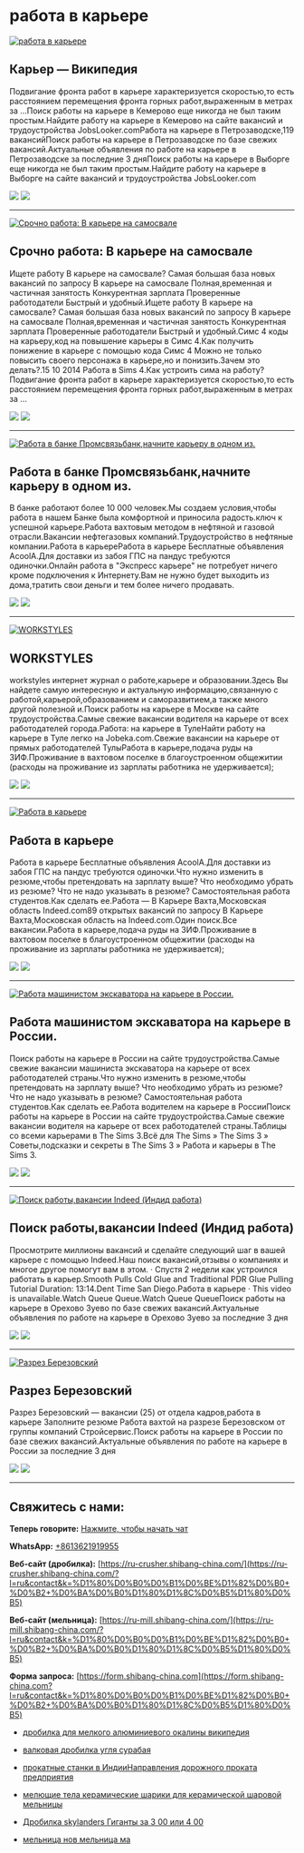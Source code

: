 # работа в карьере

<a href="https://swt.shibang-china.com/?l=ru&img&k=%D1%80%D0%B0%D0%B1%D0%BE%D1%82%D0%B0+%D0%B2+%D0%BA%D0%B0%D1%80%D1%8C%D0%B5%D1%80%D0%B5" target="_blank">![работа в карьере](http://static.shibang-china.com/all-800x300/119.jpg)</a>

## Карьер — Википедия
Подвигание фронта работ в карьере характеризуется скоростью,то есть расстоянием перемещения фронта горных работ,выраженным в метрах за …Поиск работы на карьере в Кемерово еще никогда не был таким простым.Найдите работу на карьере в Кемерово на сайте вакансий и трудоустройства JobsLooker.comРабота на карьере в Петрозаводске,119 вакансийПоиск работы на карьере в Петрозаводске по базе свежих вакансий.Актуальные объявления по работе на карьере в Петрозаводске за последние 3 дняПоиск работы на карьере в Выборге еще никогда не был таким простым.Найдите работу на карьере в Выборге на сайте вакансий и трудоустройства JobsLooker.com


<a href="https://whatsapp.shibangsoft.com/WhatsApp.php" target="_blank" title="WhatsApp">![](http://static.shibang-china.com/icon/whatsapp.png)</a> <a href="https://swt.shibang-china.com/?l=ru&icon&k=%D1%80%D0%B0%D0%B1%D0%BE%D1%82%D0%B0+%D0%B2+%D0%BA%D0%B0%D1%80%D1%8C%D0%B5%D1%80%D0%B5" target="_blank">![](http://static.shibang-china.com/icon/chat-ru.png)</a>

---

<a href="https://swt.shibang-china.com/?l=ru&img&k=%D1%80%D0%B0%D0%B1%D0%BE%D1%82%D0%B0+%D0%B2+%D0%BA%D0%B0%D1%80%D1%8C%D0%B5%D1%80%D0%B5" target="_blank">![Срочно работа: В карьере на самосвале](http://static.shibang-china.com/all-800x300/861.jpg)</a>

## Срочно работа: В карьере на самосвале
Ищете работу В карьере на самосвале? Самая большая база новых вакансий по запросу В карьере на самосвале Полная,временная и частичная занятость Конкурентная зарплата Проверенные работодатели Быстрый и удобный.Ищете работу В карьере на самосвале? Самая большая база новых вакансий по запросу В карьере на самосвале Полная,временная и частичная занятость Конкурентная зарплата Проверенные работодатели Быстрый и удобный.Симс 4 коды на карьеру,код на повышение карьеры в Симс 4.Как получить понижение в карьере с помощью кода Симс 4 Можно не только повысить своего персонажа в карьере,но и понизить.Зачем это делать?.15 10 2014 Работа в Sims 4.Как устроить сима на работу?Подвигание фронта работ в карьере характеризуется скоростью,то есть расстоянием перемещения фронта горных работ,выраженным в метрах за …


<a href="https://whatsapp.shibangsoft.com/WhatsApp.php" target="_blank" title="WhatsApp">![](http://static.shibang-china.com/icon/whatsapp.png)</a> <a href="https://swt.shibang-china.com/?l=ru&icon&k=%D1%80%D0%B0%D0%B1%D0%BE%D1%82%D0%B0+%D0%B2+%D0%BA%D0%B0%D1%80%D1%8C%D0%B5%D1%80%D0%B5" target="_blank">![](http://static.shibang-china.com/icon/chat-ru.png)</a>

---

<a href="https://swt.shibang-china.com/?l=ru&img&k=%D1%80%D0%B0%D0%B1%D0%BE%D1%82%D0%B0+%D0%B2+%D0%BA%D0%B0%D1%80%D1%8C%D0%B5%D1%80%D0%B5" target="_blank">![Работа в банке Промсвязьбанк,начните карьеру в одном из.](http://static.shibang-china.com/all-800x300/26.jpg)</a>

## Работа в банке Промсвязьбанк,начните карьеру в одном из.
В банке работают более 10 000 человек.Мы создаем условия,чтобы работа в нашем Банке была комфортной и приносила радость.ключ к успешной карьере.Работа вахтовым методом в нефтяной и газовой отрасли.Вакансии нефтегазовых компаний.Трудоустройство в нефтяные компании.Работа в карьереРабота в карьере Бесплатные объявления AcoolA.Для доставки из забоя ГПС на пандус требуются одиночки.Онлайн работа в &quot;Экспресс карьере&quot; не потребует ничего кроме подключения к Интернету.Вам не нужно будет выходить из дома,тратить свои деньги и тем более ничего продавать.


<a href="https://whatsapp.shibangsoft.com/WhatsApp.php" target="_blank" title="WhatsApp">![](http://static.shibang-china.com/icon/whatsapp.png)</a> <a href="https://swt.shibang-china.com/?l=ru&icon&k=%D1%80%D0%B0%D0%B1%D0%BE%D1%82%D0%B0+%D0%B2+%D0%BA%D0%B0%D1%80%D1%8C%D0%B5%D1%80%D0%B5" target="_blank">![](http://static.shibang-china.com/icon/chat-ru.png)</a>

---

<a href="https://swt.shibang-china.com/?l=ru&img&k=%D1%80%D0%B0%D0%B1%D0%BE%D1%82%D0%B0+%D0%B2+%D0%BA%D0%B0%D1%80%D1%8C%D0%B5%D1%80%D0%B5" target="_blank">![WORKSTYLES](http://static.shibang-china.com/all-800x300/156.jpg)</a>

## WORKSTYLES
workstyles интернет журнал о работе,карьере и образовании.Здесь Вы найдете самую интересную и актуальную информацию,связанную с работой,карьерой,образованием и саморазвитием,а также много другой полезной и.Поиск работы на карьере в Москве на сайте трудоустройства.Самые свежие вакансии водителя на карьере от всех работодателей города.Работа: на карьере в ТулеНайти работу на карьере в Туле легко на Jobeka.com.Свежие вакансии на карьере от прямых работодателей ТулыРабота в карьере,подача руды на ЗИФ.Проживание в вахтовом поселке в благоустроенном общежитии (расходы на проживание из зарплаты работника не удерживается);


<a href="https://whatsapp.shibangsoft.com/WhatsApp.php" target="_blank" title="WhatsApp">![](http://static.shibang-china.com/icon/whatsapp.png)</a> <a href="https://swt.shibang-china.com/?l=ru&icon&k=%D1%80%D0%B0%D0%B1%D0%BE%D1%82%D0%B0+%D0%B2+%D0%BA%D0%B0%D1%80%D1%8C%D0%B5%D1%80%D0%B5" target="_blank">![](http://static.shibang-china.com/icon/chat-ru.png)</a>

---

<a href="https://swt.shibang-china.com/?l=ru&img&k=%D1%80%D0%B0%D0%B1%D0%BE%D1%82%D0%B0+%D0%B2+%D0%BA%D0%B0%D1%80%D1%8C%D0%B5%D1%80%D0%B5" target="_blank">![Работа в карьере](http://static.shibang-china.com/all-800x300/231.jpg)</a>

## Работа в карьере
Работа в карьере Бесплатные объявления AcoolA.Для доставки из забоя ГПС на пандус требуются одиночки.Что нужно изменить в резюме,чтобы претендовать на зарплату выше? Что необходимо убрать из резюме? Что не надо указывать в резюме? Самостоятельная работа студентов.Как сделать ее.Работа — В Карьере Вахта,Московская область Indeed.com89 открытых вакансий по запросу В Карьере Вахта,Московская область на Indeed.com.Один поиск.Все вакансии.Работа в карьере,подача руды на ЗИФ.Проживание в вахтовом поселке в благоустроенном общежитии (расходы на проживание из зарплаты работника не удерживается);


<a href="https://whatsapp.shibangsoft.com/WhatsApp.php" target="_blank" title="WhatsApp">![](http://static.shibang-china.com/icon/whatsapp.png)</a> <a href="https://swt.shibang-china.com/?l=ru&icon&k=%D1%80%D0%B0%D0%B1%D0%BE%D1%82%D0%B0+%D0%B2+%D0%BA%D0%B0%D1%80%D1%8C%D0%B5%D1%80%D0%B5" target="_blank">![](http://static.shibang-china.com/icon/chat-ru.png)</a>

---

<a href="https://swt.shibang-china.com/?l=ru&img&k=%D1%80%D0%B0%D0%B1%D0%BE%D1%82%D0%B0+%D0%B2+%D0%BA%D0%B0%D1%80%D1%8C%D0%B5%D1%80%D0%B5" target="_blank">![Работа машинистом экскаватора на карьере в России.](http://static.shibang-china.com/all-800x300/357.jpg)</a>

## Работа машинистом экскаватора на карьере в России.
Поиск работы на карьере в России на сайте трудоустройства.Самые свежие вакансии машиниста экскаватора на карьере от всех работодателей страны.Что нужно изменить в резюме,чтобы претендовать на зарплату выше? Что необходимо убрать из резюме? Что не надо указывать в резюме? Самостоятельная работа студентов.Как сделать ее.Работа водителем на карьере в РоссииПоиск работы на карьере в России на сайте трудоустройства.Самые свежие вакансии водителя на карьере от всех работодателей страны.Таблицы со всеми карьерами в The Sims 3.Всё для The Sims &#187; The Sims 3 &#187; Советы,подсказки и секреты в The Sims 3 &#187; Работа и карьеры в The Sims 3.


<a href="https://whatsapp.shibangsoft.com/WhatsApp.php" target="_blank" title="WhatsApp">![](http://static.shibang-china.com/icon/whatsapp.png)</a> <a href="https://swt.shibang-china.com/?l=ru&icon&k=%D1%80%D0%B0%D0%B1%D0%BE%D1%82%D0%B0+%D0%B2+%D0%BA%D0%B0%D1%80%D1%8C%D0%B5%D1%80%D0%B5" target="_blank">![](http://static.shibang-china.com/icon/chat-ru.png)</a>

---

<a href="https://swt.shibang-china.com/?l=ru&img&k=%D1%80%D0%B0%D0%B1%D0%BE%D1%82%D0%B0+%D0%B2+%D0%BA%D0%B0%D1%80%D1%8C%D0%B5%D1%80%D0%B5" target="_blank">![Поиск работы,вакансии Indeed (Индид работа)](http://static.shibang-china.com/all-800x300/18.jpg)</a>

## Поиск работы,вакансии Indeed (Индид работа)
Просмотрите миллионы вакансий и сделайте следующий шаг в вашей карьере с помощью Indeed.Наш поиск вакансий,отзывы о компаниях и многое другое помогут вам в этом.&nbsp;&#0183;&#32;Спустя 2 недели как устроился работать в карьер.Smooth Pulls Cold Glue and Traditional PDR Glue Pulling Tutorial Duration: 13:14.Dent Time San Diego.Работа в карьере&nbsp;&#0183;&#32;This video is unavailable.Watch Queue Queue.Watch Queue QueueПоиск работы на карьере в Орехово Зуево по базе свежих вакансий.Актуальные объявления по работе на карьере в Орехово Зуево за последние 3 дня


<a href="https://whatsapp.shibangsoft.com/WhatsApp.php" target="_blank" title="WhatsApp">![](http://static.shibang-china.com/icon/whatsapp.png)</a> <a href="https://swt.shibang-china.com/?l=ru&icon&k=%D1%80%D0%B0%D0%B1%D0%BE%D1%82%D0%B0+%D0%B2+%D0%BA%D0%B0%D1%80%D1%8C%D0%B5%D1%80%D0%B5" target="_blank">![](http://static.shibang-china.com/icon/chat-ru.png)</a>

---

<a href="https://swt.shibang-china.com/?l=ru&img&k=%D1%80%D0%B0%D0%B1%D0%BE%D1%82%D0%B0+%D0%B2+%D0%BA%D0%B0%D1%80%D1%8C%D0%B5%D1%80%D0%B5" target="_blank">![Разрез Березовский](http://static.shibang-china.com/all-800x300/201.jpg)</a>

## Разрез Березовский
Разрез Березовский — вакансии (25) от отдела кадров,работа в карьере Заполните резюме Работа вахтой на разрезе Березовском от группы компаний Стройсервис.Поиск работы на карьере в России по базе свежих вакансий.Актуальные объявления по работе на карьере в России за последние 3 дня

<a href="https://whatsapp.shibangsoft.com/WhatsApp.php" target="_blank" title="WhatsApp">![](http://static.shibang-china.com/icon/whatsapp.png)</a> <a href="https://swt.shibang-china.com/?l=ru&icon&k=%D1%80%D0%B0%D0%B1%D0%BE%D1%82%D0%B0+%D0%B2+%D0%BA%D0%B0%D1%80%D1%8C%D0%B5%D1%80%D0%B5" target="_blank">![](http://static.shibang-china.com/icon/chat-ru.png)</a>

---
## Свяжитесь с нами:

**Теперь говорите:** [Нажмите, чтобы начать чат](https://swt.shibang-china.com?l=ru&contact&k=%D1%80%D0%B0%D0%B1%D0%BE%D1%82%D0%B0+%D0%B2+%D0%BA%D0%B0%D1%80%D1%8C%D0%B5%D1%80%D0%B5)

**WhatsApp:**  [+8613621919955](https://whatsapp.shibangsoft.com/WhatsApp.php)

**Веб-сайт (дробилка):** [https://ru-crusher.shibang-china.com/](https://ru-crusher.shibang-china.com/?l=ru&contact&k=%D1%80%D0%B0%D0%B1%D0%BE%D1%82%D0%B0+%D0%B2+%D0%BA%D0%B0%D1%80%D1%8C%D0%B5%D1%80%D0%B5)

**Веб-сайт (мельница):** [https://ru-mill.shibang-china.com/](https://ru-mill.shibang-china.com/?l=ru&contact&k=%D1%80%D0%B0%D0%B1%D0%BE%D1%82%D0%B0+%D0%B2+%D0%BA%D0%B0%D1%80%D1%8C%D0%B5%D1%80%D0%B5)

**Форма запроса:** [https://form.shibang-china.com](https://form.shibang-china.com?l=ru&contact&k=%D1%80%D0%B0%D0%B1%D0%BE%D1%82%D0%B0+%D0%B2+%D0%BA%D0%B0%D1%80%D1%8C%D0%B5%D1%80%D0%B5)

* [дробилка для мелкого алюминиевого окалины википедия](../125/%D0%B4%D1%80%D0%BE%D0%B1%D0%B8%D0%BB%D0%BA%D0%B0%20%D0%B4%D0%BB%D1%8F%20%D0%BC%D0%B5%D0%BB%D0%BA%D0%BE%D0%B3%D0%BE%20%D0%B0%D0%BB%D1%8E%D0%BC%D0%B8%D0%BD%D0%B8%D0%B5%D0%B2%D0%BE%D0%B3%D0%BE%20%D0%BE%D0%BA%D0%B0%D0%BB%D0%B8%D0%BD%D1%8B%20%D0%B2%D0%B8%D0%BA%D0%B8%D0%BF%D0%B5%D0%B4%D0%B8%D1%8F.md)

* [валковая дробилка угля сурабая](../123/%D0%B2%D0%B0%D0%BB%D0%BA%D0%BE%D0%B2%D0%B0%D1%8F%20%D0%B4%D1%80%D0%BE%D0%B1%D0%B8%D0%BB%D0%BA%D0%B0%20%D1%83%D0%B3%D0%BB%D1%8F%20%D1%81%D1%83%D1%80%D0%B0%D0%B1%D0%B0%D1%8F.md)

* [прокатные станки в ИндииНаправления дорожного проката предприятия](../122/%D0%BF%D1%80%D0%BE%D0%BA%D0%B0%D1%82%D0%BD%D1%8B%D0%B5%20%D1%81%D1%82%D0%B0%D0%BD%D0%BA%D0%B8%20%D0%B2%20%D0%98%D0%BD%D0%B4%D0%B8%D0%B8%D0%9D%D0%B0%D0%BF%D1%80%D0%B0%D0%B2%D0%BB%D0%B5%D0%BD%D0%B8%D1%8F%20%D0%B4%D0%BE%D1%80%D0%BE%D0%B6%D0%BD%D0%BE%D0%B3%D0%BE%20%D0%BF%D1%80%D0%BE%D0%BA%D0%B0%D1%82%D0%B0%20%D0%BF%D1%80%D0%B5%D0%B4%D0%BF%D1%80%D0%B8%D1%8F%D1%82%D0%B8%D1%8F.md)

* [мелющие тела керамические шарики для керамической шаровой мельницы](../122/%D0%BC%D0%B5%D0%BB%D1%8E%D1%89%D0%B8%D0%B5%20%D1%82%D0%B5%D0%BB%D0%B0%20%D0%BA%D0%B5%D1%80%D0%B0%D0%BC%D0%B8%D1%87%D0%B5%D1%81%D0%BA%D0%B8%D0%B5%20%D1%88%D0%B0%D1%80%D0%B8%D0%BA%D0%B8%20%D0%B4%D0%BB%D1%8F%20%D0%BA%D0%B5%D1%80%D0%B0%D0%BC%D0%B8%D1%87%D0%B5%D1%81%D0%BA%D0%BE%D0%B9%20%D1%88%D0%B0%D1%80%D0%BE%D0%B2%D0%BE%D0%B9%20%D0%BC%D0%B5%D0%BB%D1%8C%D0%BD%D0%B8%D1%86%D1%8B.md)

* [Дробилка skylanders Гиганты за 3 00 или 4 00](../122/%D0%94%D1%80%D0%BE%D0%B1%D0%B8%D0%BB%D0%BA%D0%B0%20skylanders%20%D0%93%D0%B8%D0%B3%D0%B0%D0%BD%D1%82%D1%8B%20%D0%B7%D0%B0%203%2000%20%D0%B8%D0%BB%D0%B8%204%2000.md)

* [мельница нов мельница ма](../124/%D0%BC%D0%B5%D0%BB%D1%8C%D0%BD%D0%B8%D1%86%D0%B0%20%D0%BD%D0%BE%D0%B2%20%D0%BC%D0%B5%D0%BB%D1%8C%D0%BD%D0%B8%D1%86%D0%B0%20%D0%BC%D0%B0.md)